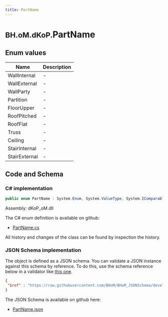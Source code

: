 ```yaml
---
title: PartName
---
```


# <small>BH.oM.dKoP.</small>**PartName**



## Enum values

| Name            | Description                                                    |
|-----------------|----------------------------------------------------------------|
| WallInternal |  -  |
| WallExternal |  -  |
| WallParty |  -  |
| Partition |  -  |
| FloorUpper |  -  |
| RoofPitched |  -  |
| RoofFlat |  -  |
| Truss |  -  |
| Ceiling |  -  |
| StairInternal |  -  |
| StairExternal |  -  |


## Code and Schema

### C# implementation

``` C# title="C#"
public enum PartName : System.Enum, System.ValueType, System.IComparable, System.ISpanFormattable, System.IFormattable, System.IConvertible
```

Assembly: dKoP_oM.dll

The C# enum definition is available on github:

- [PartName.cs](https://github.com/BHoM/dKoP_Toolkit/blob/develop/dKoP_oM/AdministrativeInformation\Enums\PartNames.cs)

All history and changes of the class can be found by inspection the history.
### JSON Schema implementation

The object is defined as a JSON schema. You can validate a JSON instance against this schema by reference. To do this, use the schema reference below in a validator like [this one](https://www.jsonschemavalidator.net/).

``` json title="JSON Schema"
{
 "$ref" : "https://raw.githubusercontent.com/BHoM/BHoM_JSONSchema/develop/dKoP_oM/PartName.json"
}
```

The JSON Schema is available on github here:

- [PartName.json](https://github.com/BHoM/BHoM_JSONSchema/blob/develop/dKoP_oM/PartName.json)
